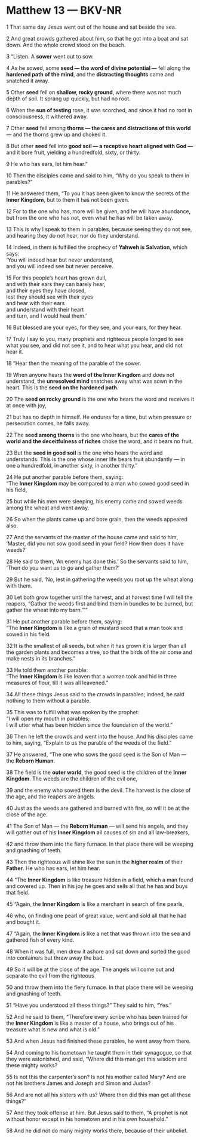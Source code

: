 # Matthew 13 — BKV-NR

1 That same day Jesus went out of the house and sat beside the sea.  

2 And great crowds gathered about him, so that he got into a boat and sat down. And the whole crowd stood on the beach.  

3 “Listen. A **sower** went out to sow.  

4 As he sowed, some **seed — the word of divine potential —** fell along the **hardened path of the mind**, and the **distracting thoughts** came and snatched it away.  

5 Other **seed** fell on **shallow, rocky ground**, where there was not much depth of soil. It sprang up quickly, but had no root.  

6 When the **sun of testing** rose, it was scorched, and since it had no root in consciousness, it withered away.  

7 Other **seed** fell among **thorns — the cares and distractions of this world** — and the thorns grew up and choked it.  

8 But other **seed** fell into **good soil — a receptive heart aligned with God —** and it bore fruit, yielding a hundredfold, sixty, or thirty.  

9 He who has ears, let him hear.”  

10 Then the disciples came and said to him, “Why do you speak to them in parables?”  

11 He answered them, “To you it has been given to know the secrets of the **Inner Kingdom**, but to them it has not been given.  

12 For to the one who has, more will be given, and he will have abundance, but from the one who has not, even what he has will be taken away.  

13 This is why I speak to them in parables, because seeing they do not see, and hearing they do not hear, nor do they understand.  

14 Indeed, in them is fulfilled the prophecy of **Yahweh is Salvation**, which says:  
‘You will indeed hear but never understand,  
and you will indeed see but never perceive.  

15 For this people’s heart has grown dull,  
and with their ears they can barely hear,  
and their eyes they have closed,  
lest they should see with their eyes  
and hear with their ears  
and understand with their heart  
and turn, and I would heal them.’  

16 But blessed are your eyes, for they see, and your ears, for they hear.  

17 Truly I say to you, many prophets and righteous people longed to see what you see, and did not see it, and to hear what you hear, and did not hear it.  

18 “Hear then the meaning of the parable of the sower.  

19 When anyone hears the **word of the Inner Kingdom** and does not understand, the **unresolved mind** snatches away what was sown in the heart. This is the **seed on the hardened path**.  

20 The **seed on rocky ground** is the one who hears the word and receives it at once with joy,  

21 but has no depth in himself. He endures for a time, but when pressure or persecution comes, he falls away.  

22 The **seed among thorns** is the one who hears, but the **cares of the world and the deceitfulness of riches** choke the word, and it bears no fruit.  

23 But the **seed in good soil** is the one who hears the word and understands. This is the one whose inner life bears fruit abundantly — in one a hundredfold, in another sixty, in another thirty.”  

24 He put another parable before them, saying:  
“The **Inner Kingdom** may be compared to a man who sowed good seed in his field,  

25 but while his men were sleeping, his enemy came and sowed weeds among the wheat and went away.  

26 So when the plants came up and bore grain, then the weeds appeared also.  

27 And the servants of the master of the house came and said to him, ‘Master, did you not sow good seed in your field? How then does it have weeds?’  

28 He said to them, ‘An enemy has done this.’ So the servants said to him, ‘Then do you want us to go and gather them?’  

29 But he said, ‘No, lest in gathering the weeds you root up the wheat along with them.  

30 Let both grow together until the harvest, and at harvest time I will tell the reapers, “Gather the weeds first and bind them in bundles to be burned, but gather the wheat into my barn.”’”  

31 He put another parable before them, saying:  
“The **Inner Kingdom** is like a grain of mustard seed that a man took and sowed in his field.  

32 It is the smallest of all seeds, but when it has grown it is larger than all the garden plants and becomes a tree, so that the birds of the air come and make nests in its branches.”  

33 He told them another parable:  
“The **Inner Kingdom** is like leaven that a woman took and hid in three measures of flour, till it was all leavened.”  

34 All these things Jesus said to the crowds in parables; indeed, he said nothing to them without a parable.  

35 This was to fulfill what was spoken by the prophet:  
“I will open my mouth in parables;  
I will utter what has been hidden since the foundation of the world.”  

36 Then he left the crowds and went into the house. And his disciples came to him, saying, “Explain to us the parable of the weeds of the field.”  

37 He answered, “The one who sows the good seed is the Son of Man — the **Reborn Human**.  

38 The field is the **outer world**, the good seed is the children of the **Inner Kingdom**. The weeds are the children of the evil one,  

39 and the enemy who sowed them is the devil. The harvest is the close of the age, and the reapers are angels.  

40 Just as the weeds are gathered and burned with fire, so will it be at the close of the age.  

41 The Son of Man — the **Reborn Human** — will send his angels, and they will gather out of his **Inner Kingdom** all causes of sin and all law-breakers,  

42 and throw them into the fiery furnace. In that place there will be weeping and gnashing of teeth.  

43 Then the righteous will shine like the sun in the **higher realm** of their **Father**. He who has ears, let him hear.  

44 “The **Inner Kingdom** is like treasure hidden in a field, which a man found and covered up. Then in his joy he goes and sells all that he has and buys that field.  

45 “Again, the **Inner Kingdom** is like a merchant in search of fine pearls,  

46 who, on finding one pearl of great value, went and sold all that he had and bought it.  

47 “Again, the **Inner Kingdom** is like a net that was thrown into the sea and gathered fish of every kind.  

48 When it was full, men drew it ashore and sat down and sorted the good into containers but threw away the bad.  

49 So it will be at the close of the age. The angels will come out and separate the evil from the righteous  

50 and throw them into the fiery furnace. In that place there will be weeping and gnashing of teeth.  

51 “Have you understood all these things?” They said to him, “Yes.”  

52 And he said to them, “Therefore every scribe who has been trained for the **Inner Kingdom** is like a master of a house, who brings out of his treasure what is new and what is old.”  

53 And when Jesus had finished these parables, he went away from there.  

54 And coming to his hometown he taught them in their synagogue, so that they were astonished, and said, “Where did this man get this wisdom and these mighty works?  

55 Is not this the carpenter’s son? Is not his mother called Mary? And are not his brothers James and Joseph and Simon and Judas?  

56 And are not all his sisters with us? Where then did this man get all these things?”  

57 And they took offense at him. But Jesus said to them, “A prophet is not without honor except in his hometown and in his own household.”  

58 And he did not do many mighty works there, because of their unbelief.  
